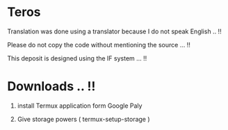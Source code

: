 # Teros

Translation was done using a translator because I do not speak English .. !!

Please do not copy the code without mentioning the source ... !!

This deposit is designed using the IF system ... !!

# Downloads .. !!

1. install Termux application form Google Paly

2. Give storage powers ( termux-setup-storage )
 
 

